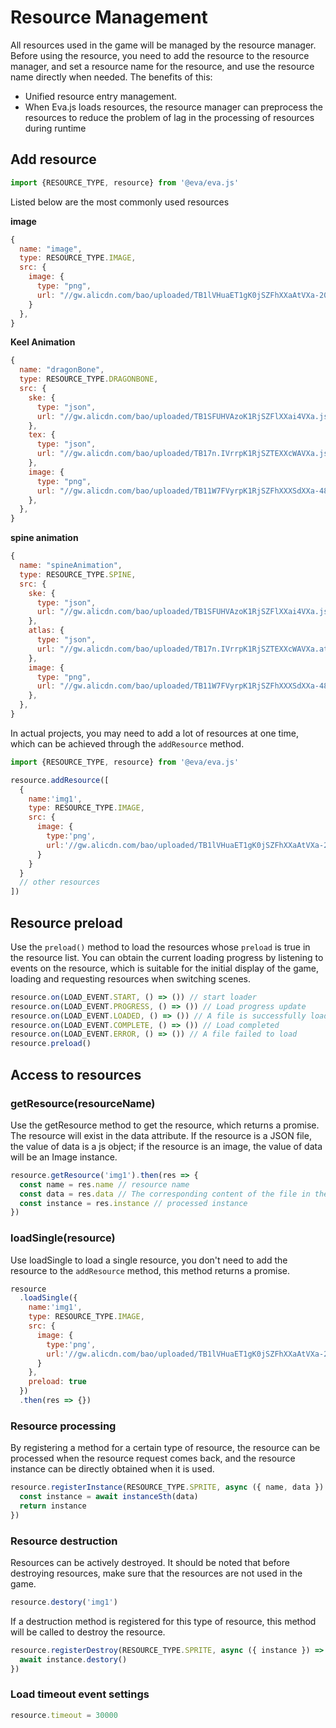 # Resource Management

All resources used in the game will be managed by the resource manager. Before using the resource, you need to add the resource to the resource manager, and set a resource name for the resource, and use the resource name directly when needed. The benefits of this:

- Unified resource entry management. 
- When Eva.js loads resources, the resource manager can preprocess the resources to reduce the problem of lag in the processing of resources during runtime

## Add resource

```js
import {RESOURCE_TYPE, resource} from '@eva/eva.js'
```

Listed below are the most commonly used resources

**image**

```js
{
  name: "image",
  type: RESOURCE_TYPE.IMAGE,
  src: {
    image: {
      type: "png",
      url: "//gw.alicdn.com/bao/uploaded/TB1lVHuaET1gK0jSZFhXXaAtVXa-200-200.png"
    }
  },
}
```

**Keel Animation**

```js
{
  name: "dragonBone",
  type: RESOURCE_TYPE.DRAGONBONE,
  src: {
    ske: {
      type: "json",
      url: "//gw.alicdn.com/bao/uploaded/TB1SFUHVAzoK1RjSZFlXXai4VXa.json",
    },
    tex: {
      type: "json",
      url: "//gw.alicdn.com/bao/uploaded/TB17n.IVrrpK1RjSZTEXXcWAVXa.json",
    },
    image: {
      type: "png",
      url: "//gw.alicdn.com/bao/uploaded/TB11W7FVyrpK1RjSZFhXXXSdXXa-489-886.png"
    },
  },
}
```

**spine animation**

```js
{
  name: "spineAnimation",
  type: RESOURCE_TYPE.SPINE,
  src: {
    ske: {
      type: "json",
      url: "//gw.alicdn.com/bao/uploaded/TB1SFUHVAzoK1RjSZFlXXai4VXa.json",
    },
    atlas: {
      type: "json",
      url: "//gw.alicdn.com/bao/uploaded/TB17n.IVrrpK1RjSZTEXXcWAVXa.atlas",
    },
    image: {
      type: "png",
      url: "//gw.alicdn.com/bao/uploaded/TB11W7FVyrpK1RjSZFhXXXSdXXa-489-886.png"
    },
  },
}
```

In actual projects, you may need to add a lot of resources at one time, which can be achieved through the `addResource` method.

```js
import {RESOURCE_TYPE, resource} from '@eva/eva.js'

resource.addResource([
  {
    name:'img1',
    type: RESOURCE_TYPE.IMAGE,
    src: {
      image: {
        type:'png',
        url:'//gw.alicdn.com/bao/uploaded/TB1lVHuaET1gK0jSZFhXXaAtVXa-200-200.png'
      }
    }
  }
  // other resources
])
```

## Resource preload

Use the `preload()` method to load the resources whose `preload` is true in the resource list. You can obtain the current loading progress by listening to events on the resource, which is suitable for the initial display of the game, loading and requesting resources when switching scenes.

```js
resource.on(LOAD_EVENT.START, () => ()) // start loader
resource.on(LOAD_EVENT.PROGRESS, () => ()) // Load progress update
resource.on(LOAD_EVENT.LOADED, () => ()) // A file is successfully loaded
resource.on(LOAD_EVENT.COMPLETE, () => ()) // Load completed
resource.on(LOAD_EVENT.ERROR, () => ()) // A file failed to load
resource.preload()
```

## Access to resources

### getResource(resourceName)

Use the getResource method to get the resource, which returns a promise. The resource will exist in the data attribute. If the resource is a JSON file, the value of data is a js object; if the resource is an image, the value of data will be an Image instance.

```ts
resource.getResource('img1').then(res => {
  const name = res.name // resource name
  const data = res.data // The corresponding content of the file in the resource json or img, etc.
  const instance = res.instance // processed instance
})
```

### loadSingle(resource)

Use loadSingle to load a single resource, you don't need to add the resource to the `addResource` method, this method returns a promise.

```js
resource
  .loadSingle({
    name:'img1',
    type: RESOURCE_TYPE.IMAGE,
    src: {
      image: {
        type:'png',
        url:'//gw.alicdn.com/bao/uploaded/TB1lVHuaET1gK0jSZFhXXaAtVXa-200-200.png'
      }
    },
    preload: true
  })
  .then(res => {})
```

### Resource processing

By registering a method for a certain type of resource, the resource can be processed when the resource request comes back, and the resource instance can be directly obtained when it is used.

```js
resource.registerInstance(RESOURCE_TYPE.SPRITE, async ({ name, data }) => {
  const instance = await instanceSth(data)
  return instance
})
```

### Resource destruction

Resources can be actively destroyed. It should be noted that before destroying resources, make sure that the resources are not used in the game.

```js
resource.destory('img1')
```

If a destruction method is registered for this type of resource, this method will be called to destroy the resource.

```js
resource.registerDestroy(RESOURCE_TYPE.SPRITE, async ({ instance }) => {
  await instance.destory()
})
```

### Load timeout event settings

```js
resource.timeout = 30000
```

